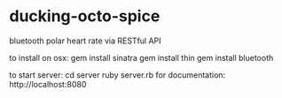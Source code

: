 # ducking-octo-spice
bluetooth polar heart rate via RESTful API

to install on osx:
gem install sinatra 
gem install thin
gem install bluetooth


to start server:
cd server
ruby server.rb 
for documentation:
http://localhost:8080
